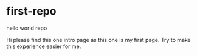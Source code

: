 # first-repo
hello world repo

Hi please find this one intro page as this one is my first page. Try to make this experience easier for me.
